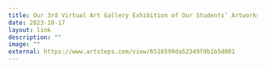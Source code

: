 ```yaml
---
title: Our 3rd Virtual Art Gallery Exhibition of Our Students’ Artworks in Term 3
date: 2023-10-17
layout: link
description: ""
image: ""
external: https://www.artsteps.com/view/6516599da52349f0b1b5d001
---
```

